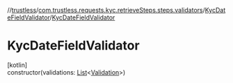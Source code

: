 //[trustless](../../../index.md)/[com.trustless.requests.kyc.retrieveSteps.steps.validators](../index.md)/[KycDateFieldValidator](index.md)/[KycDateFieldValidator](-kyc-date-field-validator.md)

# KycDateFieldValidator

[kotlin]\
constructor(validations: [List](https://kotlinlang.org/api/latest/jvm/stdlib/kotlin.collections/-list/index.html)&lt;[Validation](../../com.trustless.requests.kyc.retrieveSteps/-validation/index.md)&gt;)
